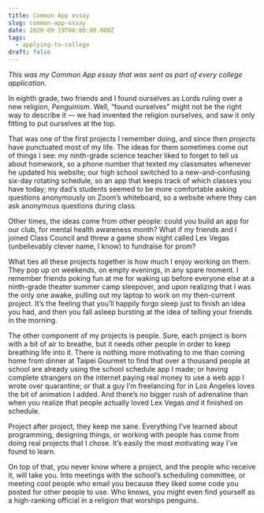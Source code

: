 ```yaml
---
title: Common App essay
slug: common-app-essay
date: 2020-09-19T00:00:00.000Z
tags:
  - applying-to-college
draft: false
---
```

*This was my Common App essay that was sent as part of every college application.*

In eighth grade, two friends and I found ourselves as Lords ruling over a new religion, *Penguinism*. Well, “found ourselves” might not be the right way to describe it — we had invented the religion ourselves, and saw it only fitting to put ourselves at the top. 

That was one of the first projects I remember doing, and since then *projects* have punctuated most of my life. The ideas for them sometimes come out of things I see: my ninth-grade science teacher liked to forget to tell us about homework, so a phone number that texted my classmates whenever he updated his website; our high school switched to a new-and-confusing six-day rotating schedule, so an app that keeps track of which classes you have today; my dad’s students seemed to be more comfortable asking questions anonymously on Zoom’s whiteboard, so a website where they can ask anonymous questions during class. 

Other times, the ideas come from other people: could you build an app for our club, for mental health awareness month? What if my friends and I joined Class Council and threw a game show night called Lex Vegas (unbelievably clever name, I know) to fundraise for prom? 

What ties all these projects together is how much I enjoy working on them. They pop up on weekends, on empty evenings, in any spare moment. I remember friends poking fun at me for waking up before everyone else at a ninth-grade theater summer camp sleepover, and upon realizing that I was the only one awake, pulling out my laptop to work on my then-current project. It’s the feeling that you’ll happily forgo sleep just to finish an idea you had, and then you fall asleep bursting at the idea of telling your friends in the morning. 

The other component of my projects is people. Sure, each project is born with a bit of air to breathe, but it needs other people in order to keep breathing life into it. There is nothing more motivating to me than coming home from dinner at Taipei Gourmet to find that over a thousand people at school are already using the school schedule app I made; or having complete strangers on the internet paying real money to use a web app I wrote over quarantine; or that a guy I’m freelancing for in Los Angeles loves the bit of animation I added. And there’s no bigger rush of adrenaline than when you realize that people actually loved Lex Vegas *and* it finished on schedule. 

Project after project, they keep me sane. Everything I’ve learned about programming, designing things, or working with people has come from doing real projects that I chose. It’s easily the most motivating way I’ve found to learn. 

On top of that, you never know where a project, and the people who receive it, will take you. Into meetings with the school’s scheduling committee, or meeting cool people who email you because they liked some code you posted for other people to use. Who knows, you might even find yourself as a high-ranking official in a religion that worships penguins. 
